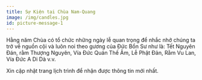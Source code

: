 ```yaml
---
title: Sự Kiện tại Chùa Nam-Quang
image: /img/candles.jpg
id: picture-message-1
---
```

Hằng năm Chùa có tổ chức những ngày lễ quan trọng để nhắc nhở chúng ta trở về nguồn cội và luôn noi theo gương của Đức Bổn Sư như là:  Tết Nguyên Đán, rằm Thượng Nguyên, Vía Đức Quán Thế Âm, Lễ Phật Đản, Rằm Vu Lan, Vía Đức A Di Dà  v.v.

Xin cập nhật trang lịch trình để nhận được thông tin mới nhất.